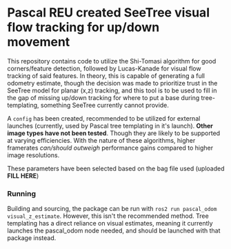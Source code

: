 # Pascal REU created SeeTree visual flow tracking for up/down movement
This repository contains code to utilize the Shi-Tomasi algorithm for good corners/feature detection, followed by Lucas-Kanade for visual flow tracking of said features. In theory, this is capable of generating a full odometry estimate, though the decision was made to prioritize trust in the SeeTree model for planar (x,z) tracking, and this tool is to be used to fill in the gap of missing up/down tracking for where to put a base during tree-templating, something SeeTree currently cannot provide.

A `config` has been created, recommended to be utilized for external launches (currently, used by Pascal tree templating in it's launch). **Other image types have not been tested**. Though they are likely to be supported at varying efficiencies. With the nature of these algorithms, higher framerates *can/should outweigh* performance gains compared to higher image resolutions.

These parameters have been selected based on the bag file used (uploaded **FILL HERE**)

### Running

Building and sourcing, the package can be run with `ros2 run pascal_odom visual_z_estimate`. However, this isn't the recommended method. Tree templating has a direct reliance on visual estimates, meaning it currently launches the pascal_odom node needed, and should be launched with that package instead.
